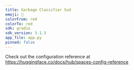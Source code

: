 ```yaml
---
title: Garbage Classifier Sud
emoji: 🐨
colorFrom: red
colorTo: red
sdk: gradio
sdk_version: 3.1.3
app_file: app.py
pinned: false
---
```


Check out the configuration reference at https://huggingface.co/docs/hub/spaces-config-reference
